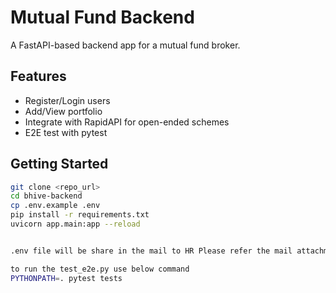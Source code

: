# Mutual Fund Backend

A FastAPI-based backend app for a mutual fund broker.

## Features

- Register/Login users
- Add/View portfolio
- Integrate with RapidAPI for open-ended schemes
- E2E test with pytest

## Getting Started

```bash
git clone <repo_url>
cd bhive-backend
cp .env.example .env
pip install -r requirements.txt
uvicorn app.main:app --reload


.env file will be share in the mail to HR Please refer the mail attachment

to run the test_e2e.py use below command
PYTHONPATH=. pytest tests
